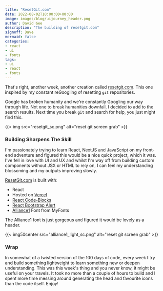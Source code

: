 ```yaml
---
title: "ResetGit.com"
date: 2022-08-02T10:00:00+00:00
image: images/blog/uijourney_header.png
author: David Gee
description: "The building of resetgit.com"
signoff: Dave
mermaid: false
categories: 
- react
- ui
- fonts
tags:
- ui
- react
- fonts
---
```


That's right, another week, another creation called [resetgit.com](https://resetgit.com). This one inspired by my constant reGoogling of resetting `git` repositories. 

Google has broken humanity and we're constantly Googling our way through life. Not one to break humanities downfall, I decided to add to the search results. Next time you break `git` and search for help, you just might find this.

{{< img src="resetgit_sc.png" alt="reset git screen grab" >}}
</br>

### Building Sharpens The Skill

I'm passionately trying to learn React, NextJS and JavaScript on my front-end adventure and figured this would be a nice quick project, which it was. I've fell in love with UI and UX and whilst I'm way off from building custom components without JSX or HTML to rely on, I can feel my understanding blossoming and my outputs improving slowly.

[ResetGit.com](https://resetgit.com) is built with:

- React
- Hosted on [Vercel](https://vercel.com)
- [React Code-Blocks](https://github.com/rajinwonderland/react-code-blocks)
- [React Bootstrap Alert](https://react-bootstrap.github.io/components/alerts/)
- [Alliance1](https://www.myfonts.com/products/1-light-alliance-458502) Font from MyFonts

The Alliance1 font is just gorgeous and figured it would be lovely as a header. 

{{< img50center src="alliance1_light_sc.png" alt="reset git screen grab" >}}


### Wrap

In somewhat of a twisted version of the 100 days of code, every week I try and build something lightweight to learn something new or deepen understanding. This was this week's thing and you never know, it might be useful on your travels. It took no more than a couple of hours to build and I spent more time messing around generating the head and favourite icons than the code itself. Enjoy!


